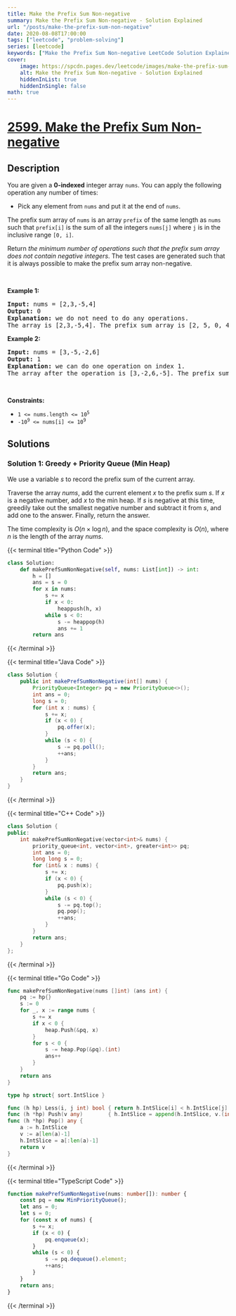 ```yaml
---
title: Make the Prefix Sum Non-negative
summary: Make the Prefix Sum Non-negative - Solution Explained
url: "/posts/make-the-prefix-sum-non-negative"
date: 2020-08-08T17:00:00
tags: ["leetcode", "problem-solving"]
series: [leetcode]
keywords: ["Make the Prefix Sum Non-negative LeetCode Solution Explained in all languages", "2599", "leetcode question 2599", "Make the Prefix Sum Non-negative", "LeetCode", "leetcode solution in Python3 C++ Java Go PHP Ruby Swift TypeScript Rust C# JavaScript C", "GeeksforGeeks", "InterviewBit", "Coding Ninjas", "HackerRank", "HackerEarth", "CodeChef", "TopCoder", "AlgoExpert", "freeCodeCamp", "Codeforces", "GitHub", "AtCoder", "Samir Paul"]
cover:
    image: https://spcdn.pages.dev/leetcode/images/make-the-prefix-sum-non-negative.webp
    alt: Make the Prefix Sum Non-negative - Solution Explained
    hiddenInList: true
    hiddenInSingle: false
math: true
---
```



# [2599. Make the Prefix Sum Non-negative](https://leetcode.com/problems/make-the-prefix-sum-non-negative)


## Description

<p>You are given a <strong>0-indexed</strong> integer array <code>nums</code>. You can apply the following operation any number of times:</p>

<ul>
	<li>Pick any element from <code>nums</code> and put it at the end of <code>nums</code>.</li>
</ul>

<p>The prefix sum array of <code>nums</code> is an array <code>prefix</code> of the same length as <code>nums</code> such that <code>prefix[i]</code> is the sum of all the integers <code>nums[j]</code> where <code>j</code> is in the inclusive range <code>[0, i]</code>.</p>

<p>Return <em>the minimum number of operations such that the prefix sum array does not contain negative integers</em>. The test cases are generated such that it is always possible to make the prefix sum array non-negative.</p>

<p>&nbsp;</p>
<p><strong class="example">Example 1:</strong></p>

<pre>
<strong>Input:</strong> nums = [2,3,-5,4]
<strong>Output:</strong> 0
<strong>Explanation:</strong> we do not need to do any operations.
The array is [2,3,-5,4]. The prefix sum array is [2, 5, 0, 4].
</pre>

<p><strong class="example">Example 2:</strong></p>

<pre>
<strong>Input:</strong> nums = [3,-5,-2,6]
<strong>Output:</strong> 1
<strong>Explanation:</strong> we can do one operation on index 1.
The array after the operation is [3,-2,6,-5]. The prefix sum array is [3, 1, 7, 2].
</pre>

<p>&nbsp;</p>
<p><strong>Constraints:</strong></p>

<ul>
	<li><code>1 &lt;= nums.length &lt;= 10<sup>5</sup></code></li>
	<li><code>-10<sup>9</sup> &lt;= nums[i] &lt;= 10<sup>9</sup></code></li>
</ul>

## Solutions

### Solution 1: Greedy + Priority Queue (Min Heap)

We use a variable $s$ to record the prefix sum of the current array.

Traverse the array $nums$, add the current element $x$ to the prefix sum $s$. If $x$ is a negative number, add $x$ to the min heap. If $s$ is negative at this time, greedily take out the smallest negative number and subtract it from $s$, and add one to the answer. Finally, return the answer.

The time complexity is $O(n \times \log n)$, and the space complexity is $O(n)$, where $n$ is the length of the array $nums$.

<!-- tabs:start -->

{{< terminal title="Python Code" >}}
```python
class Solution:
    def makePrefSumNonNegative(self, nums: List[int]) -> int:
        h = []
        ans = s = 0
        for x in nums:
            s += x
            if x < 0:
                heappush(h, x)
            while s < 0:
                s -= heappop(h)
                ans += 1
        return ans
```
{{< /terminal >}}

{{< terminal title="Java Code" >}}
```java
class Solution {
    public int makePrefSumNonNegative(int[] nums) {
        PriorityQueue<Integer> pq = new PriorityQueue<>();
        int ans = 0;
        long s = 0;
        for (int x : nums) {
            s += x;
            if (x < 0) {
                pq.offer(x);
            }
            while (s < 0) {
                s -= pq.poll();
                ++ans;
            }
        }
        return ans;
    }
}
```
{{< /terminal >}}

{{< terminal title="C++ Code" >}}
```cpp
class Solution {
public:
    int makePrefSumNonNegative(vector<int>& nums) {
        priority_queue<int, vector<int>, greater<int>> pq;
        int ans = 0;
        long long s = 0;
        for (int& x : nums) {
            s += x;
            if (x < 0) {
                pq.push(x);
            }
            while (s < 0) {
                s -= pq.top();
                pq.pop();
                ++ans;
            }
        }
        return ans;
    }
};
```
{{< /terminal >}}

{{< terminal title="Go Code" >}}
```go
func makePrefSumNonNegative(nums []int) (ans int) {
	pq := hp{}
	s := 0
	for _, x := range nums {
		s += x
		if x < 0 {
			heap.Push(&pq, x)
		}
		for s < 0 {
			s -= heap.Pop(&pq).(int)
			ans++
		}
	}
	return ans
}

type hp struct{ sort.IntSlice }

func (h hp) Less(i, j int) bool { return h.IntSlice[i] < h.IntSlice[j] }
func (h *hp) Push(v any)        { h.IntSlice = append(h.IntSlice, v.(int)) }
func (h *hp) Pop() any {
	a := h.IntSlice
	v := a[len(a)-1]
	h.IntSlice = a[:len(a)-1]
	return v
}
```
{{< /terminal >}}

{{< terminal title="TypeScript Code" >}}
```ts
function makePrefSumNonNegative(nums: number[]): number {
    const pq = new MinPriorityQueue();
    let ans = 0;
    let s = 0;
    for (const x of nums) {
        s += x;
        if (x < 0) {
            pq.enqueue(x);
        }
        while (s < 0) {
            s -= pq.dequeue().element;
            ++ans;
        }
    }
    return ans;
}
```
{{< /terminal >}}

<!-- tabs:end -->

<!-- end -->
